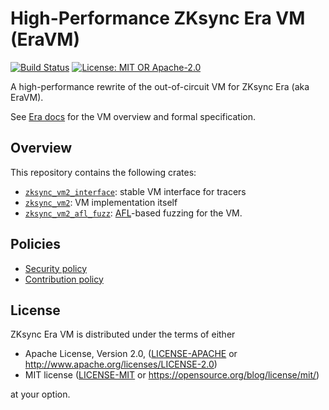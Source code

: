 # High-Performance ZKsync Era VM (EraVM)

[![Build Status](https://github.com/matter-labs/vm2/actions/workflows/ci.yml/badge.svg)](https://github.com/matter-labs/vm2/actions)
[![License: MIT OR Apache-2.0](https://img.shields.io/badge/License-MIT%2FApache--2.0-blue)](https://github.com/matter-labs/vm2#license)

A high-performance rewrite of the out-of-circuit VM for ZKsync Era (aka EraVM).

See [Era docs](https://github.com/matter-labs/zksync-era/tree/main/docs/specs/zk_evm) for the VM overview and formal specification.

## Overview

This repository contains the following crates:

- [`zksync_vm2_interface`](crates/vm2-interface): stable VM interface for tracers
- [`zksync_vm2`](crates/vm2): VM implementation itself
- [`zksync_vm2_afl_fuzz`](tests/afl-fuzz): [AFL](https://crates.io/crates/afl)-based fuzzing for the VM.

## Policies

- [Security policy](SECURITY.md)
- [Contribution policy](CONTRIBUTING.md)

## License

ZKsync Era VM is distributed under the terms of either

- Apache License, Version 2.0, ([LICENSE-APACHE](LICENSE-APACHE) or <http://www.apache.org/licenses/LICENSE-2.0>)
- MIT license ([LICENSE-MIT](LICENSE-MIT) or <https://opensource.org/blog/license/mit/>)

at your option.
